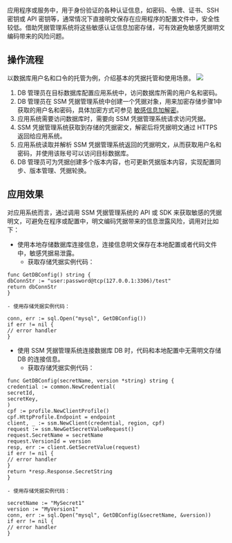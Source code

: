 应用程序或服务中，用于身份验证的各种认证信息，如密码、令牌、证书、SSH 密钥或 API 密钥等，通常情况下直接明文保存在应用程序的配置文件中，安全性较低。借助凭据管理系统将这些敏感认证信息加密存储，可有效避免敏感凭据明文编码带来的风险问题。
## 操作流程
以数据库用户名和口令的托管为例，介绍基本的凭据托管和使用场景。
![](https://main.qcloudimg.com/raw/6775722744c13cc4da50091c901a019c.png)
1. DB 管理员在目标数据库配置应用系统中，访问数据库所需的用户名和密码。
2. DB 管理员在 SSM 凭据管理系统中创建一个凭据对象，用来加密存储步骤1中获取的用户名和密码，具体加密方式可参见  [敏感信息加解密](https://cloud.tencent.com/document/product/573/8790)。
3. 应用系统需要访问数据库时，需要向 SSM 凭据管理系统请求访问凭据。
4. SSM 凭据管理系统获取到存储的凭据密文，解密后将凭据明文通过 HTTPS 返回给应用系统。
5. 应用系统读取并解析 SSM 凭据管理系统返回的凭据明文，从而获取用户名和密码，并使用该账号可以访问目标数据库。
6. DB 管理员可为凭据创建多个版本内容，也可更新凭据版本内容，实现配置同步、版本管理、凭据轮换。

## 应用效果
对应用系统而言，通过调用 SSM 凭据管理系统的 API 或 SDK 来获取敏感的凭据明文，可避免在程序或配置中，明文编码凭据带来的信息泄露风险，调用对比如下：
- 使用本地存储数据库连接信息，连接信息明文保存在本地配置或者代码文件中，敏感凭据易泄露。
	- 获取存储凭据实例代码：
```
func GetDBConfig() string {
dbConnStr := "user:password@tcp(127.0.0.1:3306)/test"
return dbConnStr
}
```
	- 使用存储凭据实例代码：
```
conn, err := sql.Open("mysql", GetDBConfig())
if err != nil {
// error handler
}
```
- 使用 SSM 凭据管理系统连接数据库 DB 时，代码和本地配置中无需明文存储 DB 的连接信息。
	- 获取存储凭据实例代码：
```
func GetDBConfig(secretName, version *string) string {
credential := common.NewCredential(
secretId,
secretKey,
)
cpf := profile.NewClientProfile()
cpf.HttpProfile.Endpoint = endpoint
client, _ := ssm.NewClient(credential, region, cpf)
request := ssm.NewGetSecretValueRequest()
request.SecretName = secretName
request.VersionId = version
resp, err := client.GetSecretValue(request)
if err != nil {
// error handler
}
return *resp.Response.SecretString
}
```
	- 使用存储凭据实例代码：
```
secretName := "MySecret1"
version := "MyVersion1"
conn, err := sql.Open("mysql", GetDBConfig(&secretName, &version))
if err != nil {
// error handler
}
```